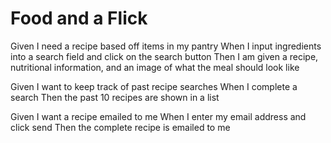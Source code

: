 # Food and a Flick

Given I need a recipe based off items in my pantry
When I input ingredients into a search field and click on the search button
Then I am given a recipe, nutritional information, and an image of what the meal should look like

Given I want to keep track of past recipe searches
When I complete a search 
Then the past 10 recipes are shown in a list

Given I want a recipe emailed to me
When I enter my email address and click send
Then the complete recipe is emailed to me
